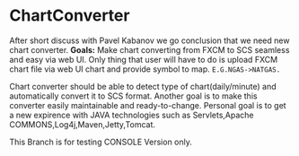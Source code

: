 # ChartConverter
After short discuss with Pavel Kabanov we go conclusion that we need new chart converter.
**Goals:**
Make chart converting from FXCM to SCS seamless and easy via web UI.
Only thing that user will have to do is upload FXCM chart file via web UI chart and provide symbol to map.
`E.G.NGAS->NATGAS.`

Chart converter should be able to detect type of chart(daily/minute) and automatically convert it to SCS format.
Another goal is to make this converter easily maintainable and ready-to-change.
Personal goal is to get a new expirence with JAVA technologies such as Servlets,Apache COMMONS,Log4j,Maven,Jetty,Tomcat.

This Branch is for testing CONSOLE Version only.
